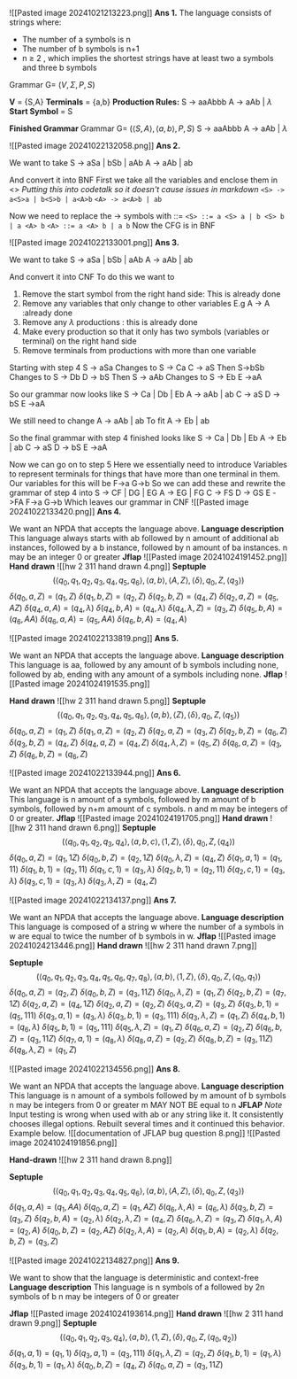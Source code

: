 
![[Pasted image 20241021213223.png]]
**Ans 1.** 
The language consists of strings where:

- The number of a symbols is n
- The number of b symbols is n+1
- n $\ge$ 2 , which implies the shortest strings have at least two a symbols and three b symbols

Grammar G= $(V,\Sigma,P,S)$

**V** = {S,A}
**Terminals** = {a,b}
**Production Rules:**
S -> aaAbbb 
A -> aAb | $\lambda$
**Start Symbol** = S

**Finished Grammar**
Grammar G= $(\langle S,A \rangle,\langle a,b \rangle,P,S)$
S -> aaAbbb 
A -> aAb | $\lambda$

![[Pasted image 20241022132058.png]]
**Ans 2.** 

We want to take
S -> aSa | bSb | aAb
A -> aAb | ab

And convert it into BNF
First we take all the variables and enclose them in <>
*Putting this into codetalk so it doesn't cause issues in markdown*
`<S> -> a<S>a | b<S>b | a<A>b`
`<A> -> a<A>b | ab`

Now we need to replace the -> symbols with ::=
`<S> ::= a <S> a | b <S> b | a <A> b`
`<A> ::= a <A> b | a b`
Now the CFG is in BNF


![[Pasted image 20241022133001.png]]
**Ans 3.** 

We want to take
S -> aSa | bSb | aAb
A -> aAb | ab

And convert it into CNF
To do this we want to
1. Remove the start symbol from the right hand side: This is already done
2. Remove any variables that only change to other variables E.g A -> A :already done
3. Remove any $\lambda$ productions : this is already done
4. Make every production so that it only has two symbols (variables or terminal) on the right hand side
5. Remove terminals from productions with more than one variable

Starting with step 4
S -> aSa
Changes to
S -> Ca
C -> aS
Then
S->bSb
Changes to
S -> Db
D -> bS
Then
S -> aAb
Changes to
S -> Eb
E ->aA

So our grammar now looks like
S -> Ca | Db | Eb
A -> aAb | ab
C -> aS
D -> bS
E ->aA

We still need to change 
A -> aAb | ab
To fit
A -> Eb | ab

So the final grammar with step 4 finished looks like
S -> Ca | Db | Eb
A -> Eb | ab
C -> aS
D -> bS
E ->aA

Now we can go on to step 5
Here we essentially need to introduce Variables to represent terminals for things that have more than one terminal in them.
Our variables for this will be
F->a
G->b
So we can add these and rewrite the grammar of step 4 into
S -> CF | DG | EG
A -> EG | FG
C -> FS
D -> GS
E ->FA
F->a
G->b
Which leaves our grammar in CNF
![[Pasted image 20241022133420.png]]
**Ans 4.** 

We want an NPDA that accepts the language above. 
**Language description**
This language always starts with ab followed by n amount of additional ab instances, followed by a b instance, followed by n amount of ba instances.
n may be an integer 0 or greater
**Jflap**
![[Pasted image 20241024191452.png]]
**Hand drawn**
![[hw 2 311 hand drawn 4.png]]
**Septuple**
$$(\langle q_{0},q_{1},q_{2},q_{3},q_{4},q_{5},q_{6} \rangle, \langle a,b \rangle, \langle A,Z \rangle,\langle \delta \rangle,q_{0},Z,\langle q_{3} \rangle) $$
$\delta (q_{0},a,Z)=(q_{1},Z)$
$\delta (q_{1},b,Z)=(q_{2},Z)$
$\delta (q_{2},b,Z)=(q_{4},Z)$
$\delta (q_{2},a,Z)=(q_{5},AZ)$
$\delta (q_{4},a,A)=(q_{4},\lambda)$
$\delta (q_{4},b,A)=(q_{4},\lambda)$
$\delta (q_{4},\lambda,Z)=(q_{3},Z)$
$\delta (q_{5},b,A)=(q_{6},AA)$
$\delta (q_{6},a,A)=(q_{5},AA)$
$\delta (q_{6},b,A)=(q_{4},A)$


![[Pasted image 20241022133819.png]]
**Ans 5.** 

We want an NPDA that accepts the language above. 
**Language description**
This language is aa, followed by any amount of b symbols including none, followed by ab, ending with any amount of a symbols including none.
**Jflap**
![[Pasted image 20241024191535.png]]

**Hand drawn**
![[hw 2 311 hand drawn 5.png]]
**Septuple**
$$(\langle q_{0},q_{1},q_{2},q_{3},q_{4},q_{5},q_{6} \rangle, \langle a,b \rangle, \langle Z \rangle,\langle \delta \rangle,q_{0},Z,\langle q_{5} \rangle) $$
$\delta (q_{0},a,Z)=(q_{1},Z)$
$\delta (q_{1},a,Z)=(q_{2},Z)$
$\delta (q_{2},a,Z)=(q_{3},Z)$
$\delta (q_{2},b,Z)=(q_{6},Z)$
$\delta (q_{3},b,Z)=(q_{4},Z)$
$\delta (q_{4},a,Z)=(q_{4},Z)$
$\delta (q_{4},\lambda,Z)=(q_{5},Z)$
$\delta (q_{6},a,Z)=(q_{3},Z)$
$\delta (q_{6},b,Z)=(q_{6},Z)$




![[Pasted image 20241022133944.png]]
**Ans 6.** 

We want an NPDA that accepts the language above. 
**Language description**
This language is n amount of a symbols, followed by m amount of b symbols, followed by n+m amount of c symbols. 
n and m may be integers of 0 or greater.
**Jflap**
![[Pasted image 20241024191705.png]]
**Hand drawn**
![[hw 2 311 hand drawn 6.png]]
**Septuple**
$$(\langle q_{0},q_{1},q_{2},q_{3},q_{4} \rangle, \langle a,b,c \rangle, \langle 1,Z \rangle,\langle \delta \rangle,q_{0},Z,\langle q_{4} \rangle) $$
$\delta (q_{0},a,Z)=(q_{1},1Z)$
$\delta (q_{0},b,Z)=(q_{2},1Z)$
$\delta (q_{0},\lambda ,Z)=(q_{4},Z)$
$\delta (q_{1},a,1)=(q_{1},11)$
$\delta (q_{1},b,1)=(q_{2},11)$
$\delta (q_{1},c,1)=(q_{3},\lambda)$
$\delta (q_{2},b,1)=(q_{2},11)$
$\delta (q_{2},c,1)=(q_{3},\lambda)$
$\delta (q_{3},c,1)=(q_{3},\lambda)$
$\delta (q_{3},\lambda,Z)=(q_{4},Z)$



![[Pasted image 20241022134137.png]]
**Ans 7.**

We want an NPDA that accepts the language above. 
**Language description**
This language is composed of a string w where the number of a symbols in w are equal to twice the number of b symbols in w.
**Jflap**
![[Pasted image 20241024213446.png]]
**Hand drawn**
![[hw 2 311 hand drawn 7.png]]

**Septuple**
$$(\langle q_{0},q_{1},q_{2},q_{3},q_{4},q_{5},q_{6},q_{7},q_{8} \rangle, \langle a,b \rangle, \langle 1,Z \rangle,\langle \delta \rangle,q_{0},Z,\langle q_{0},q_{1} \rangle) $$
$\delta (q_{0},a,Z)=(q_{2},Z)$
$\delta (q_{0},b,Z)=(q_{3},11Z)$
$\delta (q_{0},\lambda,Z)=(q_{1},Z)$
$\delta (q_{2},b,Z)=(q_{7},1Z)$
$\delta (q_{2},a,Z)=(q_{4},1Z)$
$\delta (q_{2},a,Z)=(q_{2},Z)$
$\delta (q_{3},a,Z)=(q_{3},Z)$
$\delta (q_{3},b,1)=(q_{5},111)$
$\delta (q_{3},a,1)=(q_{3},\lambda)$
$\delta (q_{3},b,1)=(q_{3},111)$
$\delta (q_{3},\lambda,Z)=(q_{1},Z)$
$\delta (q_{4},b,1)=(q_{6},\lambda)$
$\delta (q_{5},b,1)=(q_{5},111)$
$\delta (q_{5},\lambda,Z)=(q_{1},Z)$
$\delta (q_{6},a,Z)=(q_{2},Z)$
$\delta (q_{6},b,Z)=(q_{3},11Z)$
$\delta (q_{7},a,1)=(q_{8},\lambda)$
$\delta (q_{8},a,Z)=(q_{2},Z)$
$\delta (q_{8},b,Z)=(q_{3},11Z)$
$\delta (q_{8},\lambda,Z)=(q_{1},Z)$





![[Pasted image 20241022134556.png]]
**Ans 8.**

We want an NPDA that accepts the language above. 
**Language description**
This language is n amount of a symbols followed by m amount of b symbols
n may be integers from 0 or greater
m MAY NOT BE equal to n
**JFLAP**
*Note*
Input testing is wrong when used with ab or any string like it. It consistently chooses illegal options. Rebuilt several times and it continued this behavior. Example below.
![[documentation of JFLAP bug question 8.png]]
![[Pasted image 20241024191856.png]]

**Hand-drawn**
![[hw 2 311 hand drawn 8.png]]

**Septuple**
$$(\langle q_{0},q_{1},q_{2},q_{3},q_{4},q_{5},q_{6} \rangle, \langle a,b \rangle, \langle A,Z \rangle,\langle \delta \rangle,q_{0},Z,\langle q_{3} \rangle) $$
$\delta (q_{1},a,A)=(q_{1},AA)$
$\delta (q_{0},a,Z)=(q_{1},AZ)$
$\delta (q_{6},\lambda,A)=(q_{6},\lambda)$
$\delta (q_{3},b,Z)=(q_{3},Z)$
$\delta (q_{2},b,A)=(q_{2},\lambda)$
$\delta (q_{2},\lambda,Z)=(q_{4},Z)$
$\delta (q_{6},\lambda,Z)=(q_{3},Z)$
$\delta (q_{1},\lambda,A)=(q_{2},A)$
$\delta (q_{0},b,Z)=(q_{2},AZ)$
$\delta (q_{2},\lambda,A)=(q_{2},A)$
$\delta (q_{1},b,A)=(q_{2},\lambda)$
$\delta (q_{2},b,Z)=(q_{3},Z)$



![[Pasted image 20241022134827.png]]
**Ans 9.**

We want to show that the language is deterministic and context-free
**Language description**
This language is n symbols of a followed by 2n symbols of b
n may be integers of 0 or greater

**Jflap**
![[Pasted image 20241024193614.png]]
**Hand drawn**
![[hw 2 311 hand drawn 9.png]]
**Septuple**
$$(\langle q_{0},q_{1},q_{2},q_{3},q_{4} \rangle, \langle a,b \rangle, \langle 1,Z \rangle,\langle \delta \rangle,q_{0},Z,\langle q_{0},q_{2} \rangle) $$
$\delta (q_{1},a,1)=(q_{1},1)$
$\delta (q_{3},a,1)=(q_{3},111)$
$\delta (q_{1},\lambda,Z)=(q_{2},Z)$
$\delta (q_{1},b,1)=(q_{1},\lambda)$
$\delta (q_{3},b,1)=(q_{1},\lambda)$
$\delta (q_{0},b,Z)=(q_{4},Z)$
$\delta (q_{0},a,Z)=(q_{3},11Z)$